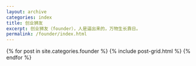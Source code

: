 ```yaml
---
layout: archive
categories: index
title: 创业狮友
excerpt: 创业狮友（founder），人是逼出来的，万物生长靠日。
permalink: /founder/index.html
---
```


<div class="tiles">
{% for post in site.categories.founder %}
  {% include post-grid.html %}
{% endfor %}
</div>
